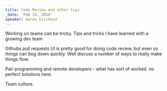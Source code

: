 ```yaml
---
title: Code Review and other tips
_date: 'Feb 13, 2018'
speaker: Aaron Eischeid
---
```


Working on teams can be tricky. Tips and tricks I have learned with a growing
dev team

Githubs pull requests UI is pretty good for doing code review, but even so
things can bog down quickly. Well discuss a number of ways to really make
things flow.

Pair programming and remote developers - what has sort of worked. no perfect
solutions here.

Team culture.
